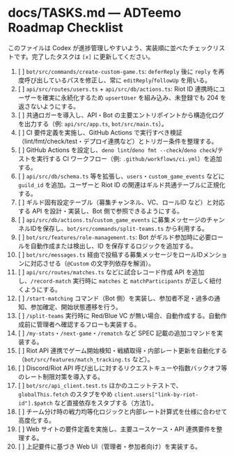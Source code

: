# docs/TASKS.md — ADTeemo Roadmap Checklist

このファイルは Codex が進捗管理しやすいよう、実装順に並べたチェックリストです。完了したタスクは `[x]` に更新してください。

1. [ ] `bot/src/commands/create-custom-game.ts`: `deferReply` 後に `reply` を再度呼び出しているパスを修正し、常に `editReply`/`followUp` を用いる。
2. [ ] `api/src/routes/users.ts` + `api/src/db/actions.ts`: Riot ID 連携時にユーザーを確実に永続化するため `upsertUser` を組み込み、未登録でも 204 を返さないようにする。
3. [ ] 共通ロガーを導入し、API・Bot の主要エントリポイントから構造化ログを出力する（例: `api/src/app.ts`, `bot/src/main.ts`）。
4. [ ] CI 要件定義を実施し、GitHub Actions で実行すべき検証（lint/fmt/check/test・デプロイ連携など）とトリガー条件を整理する。
5. [ ] GitHub Actions を設定し、`deno lint`/`deno fmt --check`/`deno check`/テストを実行する CI ワークフロー（例: `.github/workflows/ci.yml`）を追加する。
6. [ ] `api/src/db/schema.ts` 等を拡張し、`users`・`custom_game_events` などに `guild_id` を追加。ユーザーと Riot ID の関連はギルド共通テーブルに正規化する。
7. [ ] ギルド固有設定テーブル（募集チャンネル、VC、ロールID など）と対応する API を設計・実装し、Bot 側で参照できるようにする。
8. [ ] `api/src/db/actions.ts`/`custom_game_events` に募集メッセージのチャンネルIDを保存し、`bot/src/commands/split-teams.ts` から利用する。
9. [ ] `bot/src/features/role-management.ts`: Bot がギルド参加時に必要ロールを自動作成または検出し、ID を保存するロジックを追加する。
10. [ ] `bot/src/messages.ts` 経由で投稿する募集メッセージをロールIDメンションに対応させる（`@Custom` の文字列依存を解消）。
11. [ ] `api/src/routes/matches.ts` などに試合レコード作成 API を追加し、`/record-match` 実行時に `matches` と `matchParticipants` が正しく紐付くようにする。
12. [ ] `/start-matching` コマンド（Bot 側）を実装し、参加者不足・過多の通知、参加確定、開始状態遷移を行う。
13. [ ] `/split-teams` 実行時に Red/Blue VC が無い場合、自動作成する。自動作成前に管理者へ確認するフローも実装する。
14. [ ] `/my-stats`・`/next-game`・`/rematch` など SPEC 記載の追加コマンドを実装する。
15. [ ] Riot API 連携でゲーム開始検知・戦績取得・内部レート更新を自動化する（`bot/src/features/match_tracking.ts` など）。
16. [ ] Discord/Riot API 呼び出しに対するリクエストキューや指数バックオフ等のレート制限対策を導入する。
17. [ ] `bot/src/api_client.test.ts` ほかのユニットテストで、`globalThis.fetch` のスタブをやめ `client.users["link-by-riot-id"].$patch` など直接依存をスタブする（方法1）。
18. [ ] チーム分け時の戦力均等化ロジックと内部レート計算式を仕様に合わせて高度化する。
19. [ ] Web サイトの要件定義を実施し、主要ユースケース・API 連携要件を整理する。
20. [ ] 上記要件に基づき Web UI（管理者・参加者向け）を実装する。
